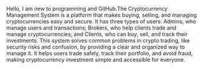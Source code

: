 Hello, I am new to programming and GitHub.The Cryptocurrency Management System is a platform that makes buying, selling, and 
managing cryptocurrencies easy and secure. It has three types of users: Admins, who 
manage users and transactions; Brokers, who help clients trade and manage 
cryptocurrencies; and Clients, who can buy, sell, and track their investments. This system 
solves common problems in crypto trading, like security risks and confusion, by providing a 
clear and organized way to manage it. It helps users trade safely, track their portfolio, and 
avoid fraud, making cryptocurrency investment simple and accessible for everyone.
